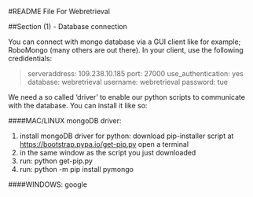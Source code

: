 #README File For Webretrieval

##Section (1) - Database connection

You can connect with mongo database via a GUI client like for example; RoboMongo (many others are out there). In your client, use the following credidentials:

> serveraddress:    109.238.10.185
> port:                     27000
> use_authentication: yes
> database: webretrieval
> username: webretrieval
> password: tue


We need a so called ‘driver’ to enable our python scripts to communicate with the database. You can install it like so:



####MAC/LINUX mongoDB driver:

 1. install mongoDB driver for python: download pip-installer script at
    https://bootstrap.pypa.io/get-pip.py open a terminal
 2. in the same window as the script you just downloaded
 3. run: python get-pip.py
 4. run: python -m pip install pymongo


####WINDOWS:
google
